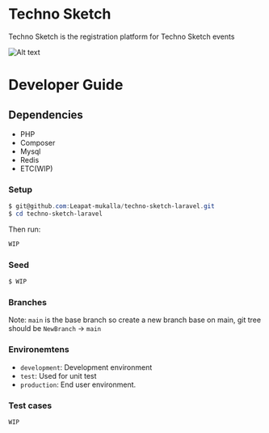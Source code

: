 # Techno Sketch

Techno Sketch is the registration platform for Techno Sketch events

![Alt text](https://technosketch.art/assets/images/logo.png)

# Developer Guide

## Dependencies
- PHP
- Composer
- Mysql
- Redis
- ETC(WIP)

### Setup
```powershell
$ git@github.com:Leapat-mukalla/techno-sketch-laravel.git
$ cd techno-sketch-laravel
```

Then run:

```powershell
WIP
```

### Seed
```powershell
$ WIP
```

### Branches

Note: `main` is the base branch so create a new branch base on main, git tree should be `NewBranch` -> `main`


### Environemtens

- `development`: Development environment
- `test`: Used for unit test
- `production`: End user environment.

### Test cases

```powershell
WIP
```
